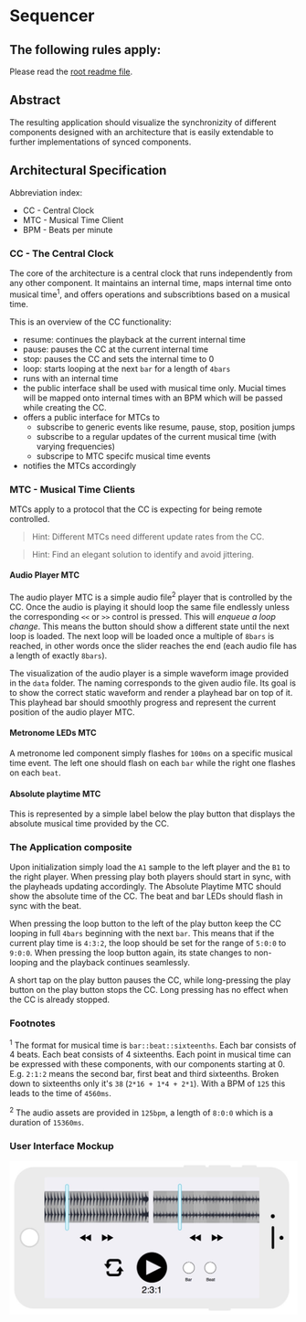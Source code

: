 # Sequencer

## The following rules apply:

Please read the [root readme file](https://github.com/Learnfield-GmbH/CodingChallenge/blob/master/README.md).

## Abstract 
The resulting application should visualize the synchronizity of different components designed with an architecture that is easily extendable to further implementations of synced components.

## Architectural Specification

Abbreviation index:
- CC - Central Clock
- MTC - Musical Time Client
- BPM - Beats per minute

### CC - The Central Clock
The core of the architecture is a central clock that runs independently from any other component. It maintains an internal time, maps internal time onto musical time<sup>1</sup>, and offers operations and subscribtions based on a musical time. 

This is an overview of the CC functionality:
- resume: continues the playback at the current internal time
- pause: pauses the CC at the current internal time
- stop: pauses the CC and sets the internal time to 0
- loop: starts looping at the next `bar` for a length of `4bars`
- runs with an internal time
- the public interface shall be used with musical time only. Mucial times will be mapped onto internal times with an BPM which will be passed while creating the CC.
- offers a public interface for MTCs to 
  - subscribe to generic events like resume, pause, stop, position jumps
  - subscribe to a regular updates of the current musical time (with varying frequencies)
  - subscripe to MTC specifc musical time events
- notifies the MTCs accordingly

### MTC - Musical Time Clients
MTCs apply to a protocol that the CC is expecting for being remote controlled. 

> Hint: Different MTCs need different update rates from the CC.

> Hint: Find an elegant solution to identify and avoid jittering.

#### Audio Player MTC
The audio player MTC is a simple audio file<sup>2</sup> player that is controlled by the CC. Once the audio is playing it should loop the same file endlessly unless the corresponding `<<` or `>>` control is pressed. This will _enqueue a loop change_. This means the button should show a different state until the next loop is loaded. The next loop will be loaded once a multiple of `8bars` is reached, in other words once the slider reaches the end (each audio file has a length of exactly `8bars`). 

The visualization of the audio player is a simple waveform image provided in the `data` folder. The naming corresponds to the given audio file. Its goal is to show the correct static waveform and render a playhead bar on top of it. This playhead bar should smoothly progress and represent the current position of the audio player MTC.

#### Metronome LEDs MTC
A metronome led component simply flashes for `100ms` on a specific musical time event. The left one should flash on each `bar` while the right one flashes on each `beat`.

#### Absolute playtime MTC
This is represented by a simple label below the play button that displays the absolute musical time provided by the CC.

### The Application composite
Upon initialization simply load the `A1` sample to the left player and the `B1` to the right player. When pressing play both players should start in sync, with the playheads updating accordingly. The Absolute Playtime MTC should show the absolute time of the CC. The beat and bar LEDs should flash in sync with the beat. 

When pressing the loop button to the left of the play button keep the CC looping in full `4bars` beginning with the next `bar`. This means that if the current play time is `4:3:2`, the loop should be set for the range of `5:0:0` to `9:0:0`. When pressing the loop button again, its state changes to non-looping and the playback continues seamlessly.

A short tap on the play button pauses the CC, while long-pressing the play button on the play button stops the CC. Long pressing has no effect when the CC is already stopped.

### Footnotes

<sup>1</sup> The format for musical time is `bar::beat::sixteenths`. Each bar consists of 4 beats. Each beat consists of 4 sixteenths. Each point in musical time can be expressed with these components, with our components starting at 0. E.g. `2:1:2` means the second bar, first beat and third sixteenths. Broken down to sixteenths only it's `38` (`2*16 + 1*4 + 2*1`). With a BPM of `125` this leads to the time of `4560ms`.

<sup>2</sup> The audio assets are provided in `125bpm`, a length of `8:0:0` which is a duration of `15360ms`.

### User Interface Mockup
![Sequencer mockup][Sequencer mockup]

[Sequencer mockup]: mockup.jpg